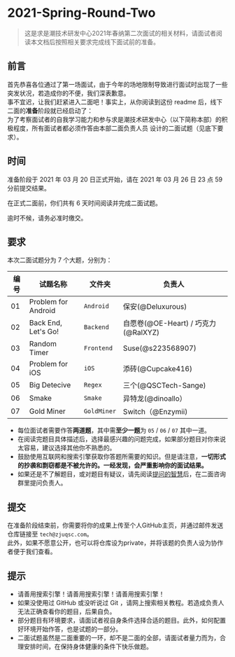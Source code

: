 # 2021-Spring-Round-Two

> 这是求是潮技术研发中心2021年春纳第二次面试的相关材料，请面试者阅读本文档后按照相关要求完成线下面试前的准备。

## 前言

首先恭喜各位通过了第一场面试，由于今年的场地限制导致进行面试时出现了一些突发状况，若造成你的不便，我们深表歉意。  
事不宜迟，让我们赶紧进入二面吧！事实上，从你阅读到这份 readme 后，线下二面的**准备**阶段就已经启动了：  
为了考察面试者的自我学习能力和参与求是潮技术研发中心（以下简称本部）的积极程度，所有面试者都必须作答由本部二面负责人员
设计的二面试题（见底下要求）。


## 时间

准备阶段于 2021 年 03 月 20 日正式开始，请在 2021 年 03 月 26 日 23 点 59 分前提交结果。  

在正式二面前，你们共有 6 天时间阅读并完成二面试题。  

逾时不候，请务必准时缴交。  

## 要求

本次二面试题分为 7 个大题，分别为：  

| 编号 | 试题名称                    | 文件夹      | 负责人                              |
| ---- | --------------------------- | ----------- | ----------------------------------- |
| 01   | Problem for Android         | `Android`   | 保安(@Deluxurous)                   |
| 02   | Back End, Let's Go!         | `Backend`   | 自愿卷(@OE-Heart) / 巧克力(@RalXYZ) |
| 03   | Random Timer                | `Frontend`  | Suse(@s223568907)                   |
| 04   | Problem for iOS             | `iOS`       | 添砖(@Cupcake416)                   |
| 05   | Big Detecive                | `Regex`     | 三个(@QSCTech-Sange)                |
| 06   | Smake                       | `Smake`     | 异特龙(@dinoallo）                  |
| 07   | Gold Miner                  | `GoldMiner` | Switch（@Enzymii)                   |

- 每位面试者需要作答**两道题**，其中需**至少一题**为 `05` / `06` / `07` 其中一道。
- 在阅读完题目具体描述后，选择最感兴趣的问题完成，如果部分题目对你来说太容易，建议选择其他你不熟悉的。
- 鼓励使用互联网和搜索引擎获取你答题所需要的知识。但是请注意，**一切形式的抄袭和剽窃都是不被允许的。一经发现，会严重影响你的面试结果。**
- 如果还是不了解题目，或对题目有疑议，请先阅读[提问的智慧](https://github.com/FredWe/How-To-Ask-Questions-The-Smart-Way/blob/master/README-zh_CN.md)后，在二面咨询群里提问负责人。

## 提交

在准备阶段结束前，你需要将你的成果上传至个人GitHub主页，并通过邮件发送仓库链接至 `tech@zjuqsc.com`。  
此外，如果不愿意公开，也可以将仓库设为private，并将该题的负责人设为协作者便于我们查看。

## 提示

- 请善用搜索引擎！请善用搜索引擎！请善用搜索引擎！
- 如果没使用过 GitHub 或没听说过 Git ，请网上搜索相关教程。若造成负责人无法正确查看你的题目，后果自负。
- 部分题目有环境要求，请面试者视自身条件选择合适的题目。此外，如何配置好环境开始作答，也是试题的一部分。
- 二面试题虽然是二面重要的一环，却不是二面的全部，请面试者量力而为，合理安排时间，在保持身体健康的条件下快乐做题。
